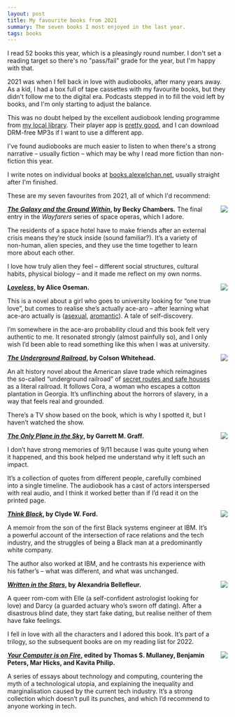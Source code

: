```yaml
---
layout: post
title: My favourite books from 2021
summary: The seven books I most enjoyed in the last year.
tags: books
---
```


I read 52 books this year, which is a pleasingly round number.
I don't set a reading target so there's no "pass/fail" grade for the year, but I'm happy with that.

2021 was when I fell back in love with audiobooks, after many years away.
As a kid, I had a box full of tape cassettes with my favourite books, but they didn't follow me to the digital era.
Podcasts stepped in to fill the void left by books, and I'm only starting to adjust the balance.

This was no doubt helped by the excellent audiobook lending programme from [my local library][herts].
Their player app is [pretty good][app], and I can download DRM-free MP3s if I want to use a different app.

I've found audiobooks are much easier to listen to when there's a strong narrative – usually fiction – which may be why I read more fiction than non-fiction this year.

I write notes on individual books at [books.alexwlchan.net][books], usually straight after I'm finished.

These are my seven favourites from 2021, all of which I'd recommend:

<style>
  .book_review {
    display: grid;
  }

  .book_review .review_text {
    grid-column: 1 / 2;
    grid-row: 1 / 1;
    margin-top:    auto;
    margin-bottom: auto;
  }

  .book_review .review_text p:first-child {
    margin-top: 0;
  }

  .book_review .review_text p:last-child {
    margin-bottom: 0;
  }

  .book_review img {
    grid-column: 2 / 2;
    grid-row: 1 / 1;
    max-width: 150px;
    padding-left: 20px;
  }

  .book_review {
    margin-top:   1em;
    margin-bottom: 1em;
  }
</style>

<div class="book_review">
  <div class="review_text">
    <p>
      <strong><a href="https://books.alexwlchan.net/reviews/the-galaxy-and-the-ground-within/"><em>The Galaxy and the Ground Within</em></a>, by Becky Chambers.</strong>
      The final entry in the <em>Wayfarers</em> series of space operas, which I adore.
    </p>
    <p>
      The residents of a space hotel have to make friends after an external crisis means they&rsquo;re stuck inside (sound familiar?).
      It&rsquo;s a variety of non-human, alien species, and they use the time together to learn more about each other.
    </p>
    <p>
      I love how truly alien they feel &ndash; different social structures, cultural habits, physical biology &ndash; and it made me reflect on my own norms.
    </p>
  </div>
  <img src="/images/2021/the-galaxy-and-the-ground-within.jpg">
</div>

<div class="book_review">
  <div class="review_text">
    <p>
      <strong><a href="https://books.alexwlchan.net/reviews/loveless"><em>Loveless</em></a>, by Alice Oseman.</strong>
    </p>
    <p>
      This is a novel about a girl who goes to university looking for &ldquo;one true love&rdquo;, but comes to realise she&rsquo;s actually ace-aro &ndash; after learning what ace-aro actually is (<a href="https://en.wikipedia.org/wiki/Asexuality">asexual</a>, <a href="https://en.wikipedia.org/wiki/Romantic_orientation#Aromanticism">aromantic</a>).
      A tale of self-discovery.
    </p>
    <p>
      I&rsquo;m somewhere in the ace-aro probability cloud and this book felt very authentic to me.
      It resonated strongly (almost painfully so), and I only wish I&rsquo;d been able to read something like this when I was at university.
    </p>
  </div>
  <img src="/images/2021/loveless.jpg">
</div>

<div class="book_review">
  <div class="review_text">
    <p>
      <strong><a href="https://books.alexwlchan.net/reviews/the-underground-railroad"><em>The Underground Railroad</em></a>, by Colson Whitehead.</strong>
    </p>
    <p>
      An alt history novel about the American slave trade which reimagines the so-called &ldquo;underground railroad&rdquo; of <a href="https://en.wikipedia.org/wiki/Underground_Railroad">secret routes and safe houses</a> as a literal railroad.
      It follows Cora, a woman who escapes a cotton plantation in Georgia.
      It&rsquo;s unflinching about the horrors of slavery, in a way that feels real and grounded.
    </p>
    <p>
      There&rsquo;s a TV show based on the book, which is why I spotted it, but I haven&rsquo;t watched the show.
    </p>
  </div>
  <img src="/images/2021/the-underground-railroad.jpg">
</div>

<div class="book_review">
  <div class="review_text">
    <p>
      <strong><a href="https://books.alexwlchan.net/reviews/the-only-plane-in-the-sky"><em>The Only Plane in the Sky</em></a>, by Garrett M. Graff.</strong>
    </p>
    <p>
      I don&rsquo;t have strong memories of 9/11 because I was quite young when it happened, and this book helped me understand why it left such an impact.
    </p>
    <p>
      It&rsquo;s a collection of quotes from different people, carefully combined into a single timeline.
      The audiobook has a cast of actors interspersed with real audio, and I think it worked better than if I&rsquo;d read it on the printed page.
    </p>
  </div>
  <img src="/images/2021/the-only-plane-in-the-sky.jpg">
</div>

<div class="book_review">
  <div class="review_text">
    <p>
      <strong><a href="https://books.alexwlchan.net/reviews/think-black/"><em>Think Black</em></a>, by Clyde W. Ford.</strong>
    </p>
    <p>
      A memoir from the son of the first Black systems engineer at IBM.
      It&rsquo;s a powerful account of the intersection of race relations and the tech industry, and the struggles of being a Black man at a predominantly white company.
    </p>
    <p>
      The author also worked at IBM, and he contrasts his experience with his father&rsquo;s &ndash; what was different, and what was unchanged.
    </p>
  </div>
  <img src="/images/2021/think-black.jpg">
</div>

<div class="book_review">
  <div class="review_text">
    <p>
      <strong><a href="https://books.alexwlchan.net/reviews/written-in-the-stars/"><em>Written in the Stars</em></a>, by Alexandria Bellefleur.</strong>
    </p>
    <p>
      A queer rom-com with Elle (a self-confident astrologist looking for love) and Darcy (a guarded actuary who&rsquo;s sworn off dating).
      After a disastrous blind date, they start fake dating, but realise neither of them have fake feelings.
    </p>
    <p>
      I fell in love with all the characters and I adored this book.
      It&rsquo;s part of a trilogy, so the subsequent books are on my reading list for 2022.
    </p>
  </div>
  <img src="/images/2021/written-in-the-stars.jpg">
</div>

<div class="book_review">
  <div class="review_text">
    <p>
      <strong><a href="https://books.alexwlchan.net/reviews/your-computer-is-on-fire/"><em>Your Computer is on Fire</em></a>, edited by Thomas S. Mullaney, Benjamin Peters, Mar Hicks, and Kavita Philip.</strong>
    </p>
    <p>
      A series of essays about technology and computing, countering the myth of a technological utopia, and explaining the inequality and marginalisation caused by the current tech industry.
      It&rsquo;s a strong collection which doesn&rsquo;t pull its punches, and which I&rsquo;d recommend to anyone working in tech.
    </p>
  </div>
  <img src="/images/2021/your-computer-is-on-fire.jpg">
</div>

[herts]: https://www.hertfordshire.gov.uk/services/libraries-and-archives/books-and-reading/ebooks-and-audiobooks/ebooks-and-audiobooks.aspx
[app]: https://twitter.com/alexwlchan/status/1418827399702224896
[books]: https://books.alexwlchan.net/reviews/#books_by_year_2021
